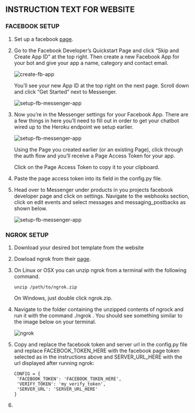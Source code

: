 ## INSTRUCTION TEXT FOR WEBSITE

### FACEBOOK SETUP

1. Set up a facebook [page](https://www.facebook.com/pages/create/).

2. Go to the Facebook Developer’s Quickstart Page and click “Skip and Create App ID” at the top right. Then create a new Facebook App for your bot and give your app a name, category and contact email.
    
	![create-fb-app](https://blog.hartleybrody.com/wp-content/uploads/2016/06/create-fb-app-1024x604.png "")
    
    You’ll see your new App ID at the top right on the next page. Scroll down and click “Get Started” next to Messenger.
    
    ![setup-fb-messenger-app](https://blog.hartleybrody.com/wp-content/uploads/2016/06/setup-fb-messenger-app-1024x613.png "")


3. Now you’re in the Messenger settings for your Facebook App. There are a few things in here you’ll need to fill out in order to get your chatbot wired up to the Heroku endpoint we setup earlier.

	![setup-fb-messenger-app](https://blog.hartleybrody.com/wp-content/uploads/2016/06/page-access-token-generation-1024x346.png "")
    
    Using the Page you created earlier (or an existing Page), click through the auth flow and you’ll receive a Page Access Token for your app.
        
	Click on the Page Access Token to copy it to your clipboard. 
   
4. Paste the page access token into its field in the config.py file.

5. Head over to Messenger under products in you projects facebook developer page and click on settings. Navigate to the webhooks section, click on edit events and select messages and messaging_postbacks as shown below.
	
	![setup-fb-messenger-app](https://blog.hartleybrody.com/wp-content/uploads/2016/06/page-access-token-generation-1024x346.png "")


### NGROK SETUP

1. Download your desired bot template from the website


2. Dowload ngrok from their [page](https://ngrok.com/download).


3. On Linux or OSX you can unzip ngrok from a terminal with the following command. 

	```
	unzip /path/to/ngrok.zip

	```
	On Windows, just double click ngrok.zip.


4. Navigate to the folder containing the unzipped contents of ngrock and run it with the command ./ngrok . You should see something similar to the image below on your terminal.

	![ngrok](https://cdn-images-1.medium.com/max/1600/1*LtnvanCk2-ZVJY1kA0cMfQ.png "")


5. Copy and replace the facebook token and server url in the config.py file and replace FACEBOOK_TOKEN_HERE with the facebook page token selected as in the instructions above and SERVER_URL_HERE with the url displayed after running ngrok:

	```
	CONFIG = {
     'FACEBOOK_TOKEN': 'FACEBOOK_TOKEN_HERE',
     'VERIFY_TOKEN': 'my_verify_token',
     'SERVER_URL': 'SERVER_URL_HERE'
 	}

	```

6.

